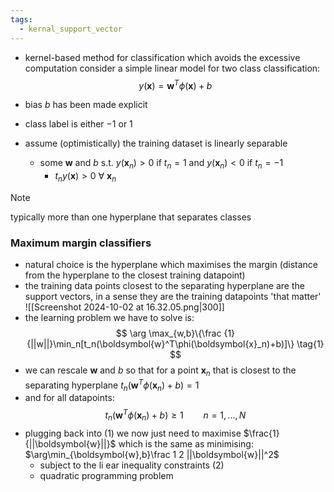 ```yaml
---
tags:
  - kernal_support_vector
---
```

- kernel-based method for classification which avoids the excessive computation
consider a simple linear model for two class classification:
$$
y(\boldsymbol{x})=\boldsymbol{w}^T\phi(\boldsymbol{x})+b
$$
- bias $b$ has been made explicit 
- class label is either $-1$ or $1$

- assume (optimistically) the training dataset is linearly separable
	- some $\boldsymbol{w}$ and $b$ s.t. $y(\boldsymbol{x}_n)>0$ if $t_n = 1$ and $y(\boldsymbol{x}_n)< 0$ if $t_n=-1$ 
		- $t_ny(\boldsymbol{x}) > 0$ $\forall$ $\boldsymbol{x}_n$

>[!note]	
typically more than one hyperplane that separates classes

### Maximum margin classifiers
- natural choice is the hyperplane which maximises the margin (distance from the hyperplane to the closest training datapoint)
- the training data points closest to the separating hyperplane are the support vectors, in a sense they are the training datapoints 'that matter'
![[Screenshot 2024-10-02 at 16.32.05.png|300]]
- the learning problem we have to solve is:
$$
\arg \max_{w,b}\{\frac {1}{||w||}\min_n[t_n(\boldsymbol{w}^T\phi(\boldsymbol{x}_n)+b)]\}
\tag{1}
$$
- we can rescale $\boldsymbol{w}$ and $b$ so that for a point $\boldsymbol{x}_n$ that is closest to the separating hyperplane $t_n(\boldsymbol{w}^T\phi(\boldsymbol{x}_n)+b)=1$ 
- and for all datapoints: 
$$ t_n(\boldsymbol{w}^T\phi(\boldsymbol{x}_n)+b)\geq 1 \qquad n=1,...,N \tag{2}$$  
- plugging back into (1) we now just need to maximise $\frac{1}{||\boldsymbol{w}||}$ which is the same as minimising: $\arg\min_{\boldsymbol{w},b}\frac 1 2 ||\boldsymbol{w}||^2$
	- subject to the li ear inequality constraints (2)
	- quadratic programming problem 